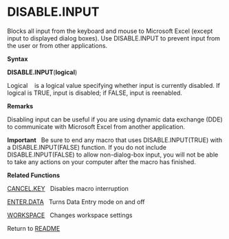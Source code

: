 # DISABLE.INPUT

Blocks all input from the keyboard and mouse to Microsoft Excel (except
input to displayed dialog boxes). Use DISABLE.INPUT to prevent input
from the user or from other applications.

**Syntax**

**DISABLE.INPUT**(**logical**)

Logical&nbsp;&nbsp;&nbsp;&nbsp;is a logical value specifying whether
input is currently disabled. If logical is TRUE, input is disabled; if
FALSE, input is reenabled.

**Remarks**

Disabling input can be useful if you are using dynamic data exchange
(DDE) to communicate with Microsoft Excel from another application.

**Important**&nbsp;&nbsp;&nbsp;Be sure to end any macro that uses
DISABLE.INPUT(TRUE) with a DISABLE.INPUT(FALSE) function. If you do not
include DISABLE.INPUT(FALSE) to allow non-dialog-box input, you will not
be able to take any actions on your computer after the macro has
finished.

**Related Functions**

[CANCEL.KEY](CANCEL.KEY.md)&nbsp;&nbsp;&nbsp;Disables macro interruption

[ENTER.DATA](ENTER.DATA.md)&nbsp;&nbsp;&nbsp;Turns Data Entry mode on and off

[WORKSPACE](WORKSPACE.md)&nbsp;&nbsp;&nbsp;Changes workspace settings



Return to [README](README.md#D)

